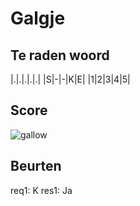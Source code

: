 # Galgje

## Te raden woord

|.|.|.|.|.|
|S|-|-|K|E|
|1|2|3|4|5|

## Score
![gallow](./images/3.png)

## Beurten
req1: K
res1: Ja